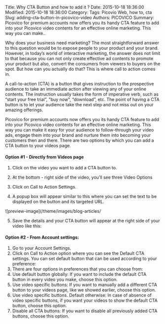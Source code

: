Title: Why CTA Button and how to add it ?
Date: 2015-10-18 18:36:00
Modified: 2015-10-18 18:36:00
Category: 
Tags: Picovio Web, how to, cta
Slug: adding-cta-button-in-picovico-video
Authors: PICOVICO
Summary: Picovico for premium accounts now offers you its handy CTA feature to add into your Picovico video contents for an effective online marketing. This way you can make..

Why does your business need marketing? The most straightforward answer to this question would be to expose people to your product and your brand. However, in today’s world of interactive marketing, the answer does not limit to that because you can not only create effective ad contents to promote your product but also, convert the consumers from viewers to buyers on the spot. But how can you actually do that? This is where call to action comes in.

A call-to-action (CTA) is a button that gives instruction to the prospective audience to take an immediate action after viewing any of your online contents. The instruction usually takes the form of imperative verb, such as “start your free trial”, "buy now", “download”, etc. The point of having a CTA button is to let your audience take the next step and not miss out on your amazing offerings.  

Picovico for premium accounts now offers you its handy CTA feature to add into your Picovico video contents for an effective online marketing. This way you can make it easy for your audience to follow-through your video ads, engage them into your brand and nurture them into becoming your customers then and there. 
There are two options by which you can add a CTA button to your videos page.
#### Option #1 - Directly from Videos page
 
1. Click on the video you want to add a CTA button to. 
2. At the bottom - right side of the video, you’ll see three Video Options
 

3. Click on Call to Action Settings.
4. A popup box will appear similar to this where you can set the text to be displayed on the button and its targeted URL. 
 
![preview-image](/theme/images/blog-articles/ 

5. Save the details and your CTA button will appear at the right side of your video like this:

 
#### Option #2 - From Account settings: 

1. Go to your Account Settings.
2. Click on Call to Action option where you can see the Default CTA settings. You can set default button that can be used according to your preference:
3. There are four options in preferences that you can choose from:
  1.	Use default button globally: If you want to include the default CTA button in every video you make, choose this option.
  2. Use video specific buttons: If you want to manually add a different CTA button to your videos page, like we showed earlier, choose this option.
  3. Use video specific buttons. Default otherwise: In case of absence of video specific buttons, if you want your videos to show the default CTA button, choose this option.
  4. Disable all CTA buttons: If you want to disable all previously added CTA buttons, choose this option.
 
 
 
 
 

